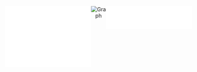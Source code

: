 <div align="center" style="display: flex;">
    <picture>
        <img src="https://github.com/tywysocki/tywysocki/blob/main/metrics.plugin.leetcode.svg" alt="Metrics" width="500">
    </picture>
    <picture>
        <img src="" alt="Graph" width="500">
    </picture>
    <picture>
        <img src="https://github.com/tywysocki/tywysocki/blob/main/metrics.plugin.languages.details.svg" alt="Languages" width="500">
    </picture>
</div>
